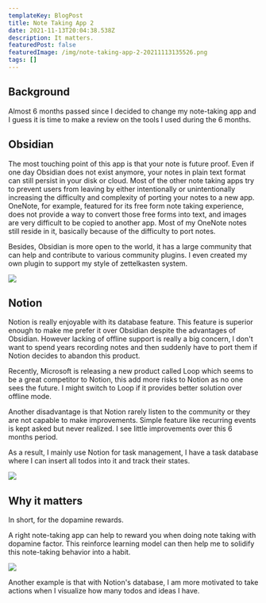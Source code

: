 ```yaml
---
templateKey: BlogPost
title: Note Taking App 2
date: 2021-11-13T20:04:38.538Z
description: It matters.
featuredPost: false
featuredImage: /img/note-taking-app-2-20211113135526.png
tags: []
---
```

## Background

Almost 6 months passed since I decided to change my note-taking app and I guess it is time to make a review on the tools I used during the 6 months.

## Obsidian

The most touching point of this app is that your note is future proof. Even if one day Obsidian does not exist anymore, your notes in plain text format can still persist in your disk or cloud. Most of the other note taking apps try to prevent users from leaving by either intentionally or unintentionally increasing the difficulty and complexity of porting your notes to a new app. OneNote, for example, featured for its free form note taking experience, does not provide a way to convert those free forms into text, and images are very difficult to be copied to another app. Most of my OneNote notes still reside in it, basically because of the difficulty to port notes.

Besides, Obsidian is more open to the world, it has a large community that can help and contribute to various community plugins. I even created my own plugin to support my style of zettelkasten system.

![](/img/note-taking-app-2-20211113135526.png)

## Notion

Notion is really enjoyable with its database feature. This feature is superior enough to make me prefer it over Obsidian despite the advantages of Obsidian. However lacking of offline support is really a big concern, I don't want to spend years recording notes and then suddenly have to port them if Notion decides to abandon this product.

Recently, Microsoft is releasing a new product called Loop which seems to be a great competitor to Notion, this add more risks to Notion as no one sees the future. I might switch to Loop if it provides better solution over offline mode.

Another disadvantage is that Notion rarely listen to the community or they are not capable to make improvements. Simple feature like recurring events is kept asked but never realized. I see little improvements over this 6 months period.

As a result, I mainly use Notion for task management, I have a task database where I can insert all todos into it and track their states.

![](/img/note-taking-app-2-20211113145514.png)

## Why it matters

In short, for the dopamine rewards.

A right note-taking app can help to reward you when doing note taking with dopamine factor. This reinforce learning model can then help me to solidify this note-taking behavior into a habit.

![](/img/dopamine-factor.png)

Another example is that with Notion's database, I am more motivated to take actions when I visualize how many todos and ideas I have.